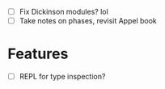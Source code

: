 - [ ] Fix Dickinson modules? lol
- [ ] Take notes on phases, revisit Appel book
# Features
- [ ] REPL for type inspection?
